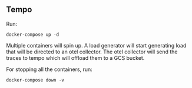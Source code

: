 ## Tempo

Run: 
```console
docker-compose up -d
```

Multiple containers will spin up. A load generator will start generating load that will be directed to an otel collector. The otel collector will send the traces to tempo which will offload them to a GCS bucket. 

For stopping all the containers, run:
```console
docker-compose down -v
```